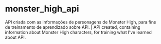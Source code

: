 # monster_high_api
API criada com as informações de personagens de Monster High, para fins de treinamento de aprendizado sobre API. | API created, containing information about Monster High characters, for training what I've learned about API.
